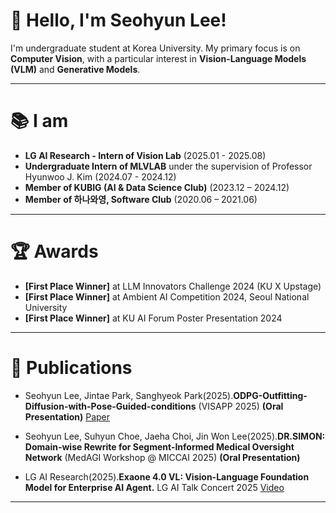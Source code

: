 # 👋 Hello, I'm Seohyun Lee!

I'm undergraduate student at Korea University. My primary focus is on **Computer Vision**, with a particular interest in **Vision-Language Models (VLM)** and **Generative Models**.

---

# 📚 I am
- **LG AI Research - Intern of Vision Lab** (2025.01 - 2025.08)
- **Undergraduate Intern of MLVLAB** under the supervision of Professor Hyunwoo J. Kim (2024.07 - 2024.12)
- **Member of KUBIG (AI & Data Science Club)** (2023.12 – 2024.12)
- **Member of 하나와영, Software Club** (2020.06 – 2021.06)

---
# 🏆 Awards
- **[First Place Winner]** at LLM Innovators Challenge 2024 (KU X Upstage)
- **[First Place Winner]** at Ambient AI Competition 2024, Seoul National University
- **[First Place Winner]** at KU AI Forum Poster Presentation 2024
---

# 📄 Publications
- Seohyun Lee, Jintae Park, Sanghyeok Park(2025).**ODPG-Outfitting-Diffusion-with-Pose-Guided-conditions** (VISAPP 2025) **(Oral Presentation)** [Paper](https://www.scitepress.org/publishedPapers/2025/131506/pdf/index.html)

- Seohyun Lee, Suhyun Choe, Jaeha Choi, Jin Won Lee(2025).**DR.SIMON: Domain-wise Rewrite for Segment-Informed Medical Oversight Network** (MedAGI Workshop @ MICCAI 2025) **(Oral Presentation)**

- LG AI Research(2025).**Exaone 4.0 VL: Vision-Language Foundation Model for Enterprise AI Agent.** LG AI Talk Concert 2025 [Video](https://www.youtube.com/watch?v=EGzIMo4AizA&t=1323s)

---

